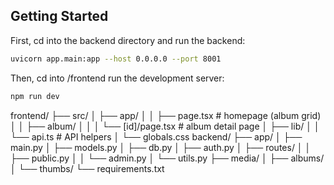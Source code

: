 ## Getting Started

First, cd into the backend directory and run the backend:

```bash
uvicorn app.main:app --host 0.0.0.0 --port 8001
```

Then, cd into /frontend run the development server:

```bash
npm run dev
```

frontend/
├── src/
│   ├── app/
│   │   ├── page.tsx              # homepage (album grid)
│   │   ├── album/
│   │   │   └── [id]/page.tsx     # album detail page
│   ├── lib/
│   │   └── api.ts                # API helpers
│   └── globals.css
backend/
├── app/
│   ├── main.py
│   ├── models.py
│   ├── db.py
│   ├── auth.py
│   ├── routes/
│   │   ├── public.py
│   │   └── admin.py
│   └── utils.py
├── media/
│   ├── albums/
│   └── thumbs/
└── requirements.txt
